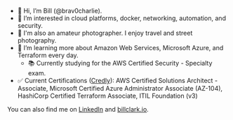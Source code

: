 - 👋 Hi, I’m Bill (@brav0charlie).
- 👀 I’m interested in cloud platforms, docker, networking, automation, and security.
- 📸 I'm also an amateur photographer. I enjoy travel and street photography.
- 🌱 I’m learning more about Amazon Web Services, Microsoft Azure, and Terraform every day.
  - 📚 Currently studying for the AWS Certified Security - Specialty exam.
- ✅ Current Certifications ([Credly](https://www.credly.com/users/billclark/badges)): AWS Certified Solutions Architect - Associate, Microsoft Certified Azure Administrator Associate (AZ-104), HashiCorp Certified Terraform Associate, ITIL Foundation (v3)

You can also find me on [LinkedIn](https://linkedin.com/in/clarkbill) and [billclark.io](https://billclark.io).

<!---
brav0charlie/brav0charlie is a ✨ special ✨ repository because its `README.md` (this file) appears on your GitHub profile.
You can click the Preview link to take a look at your changes.
--->
